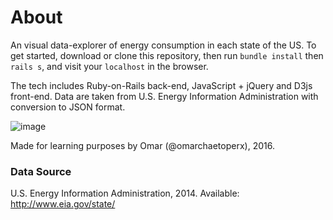 # About

An visual data-explorer of energy consumption in each state of the US. To get started, download or clone this repository, then run `bundle install` then `rails s`, and visit your `localhost` in the browser.

The tech includes Ruby-on-Rails back-end, JavaScript + jQuery and D3js front-end. Data are taken from U.S. Energy Information Administration with conversion to JSON format.

![image](https://docs.google.com/drawings/d/16N5Tf9aX_6lKlUrWoMiNk1Cu4-PtaFPDigWqBbA9xz4/pub?w=1291&amp;h=1026)

Made for learning purposes by Omar (@omarchaetoperx), 2016.

### Data Source

U.S. Energy Information Administration, 2014. Available: http://www.eia.gov/state/
